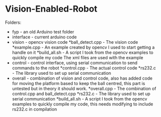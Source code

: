 Vision-Enabled-Robot
====================

Folders:
 - fyp - an old Arduino test folder
 - interface - current arduino code
 - vision - opencv vision code
            *ball_detect.cpp - The vision code
            *example.cpp - An example created by opencv I used to start getting a handle on it
            *build_all.sh - A script I took from the opencv examples to quickly compile my code
				The xml files are used with the example
 - control - control interface, using serial communication to send commands to the robot
             *control.cpp - The actual control code
             *rs232.c - The library used to set up serial communication
 - overall - combination of vision and control code, also has added code for moving the
             platform based to keep the ball centred, this part is untested but in theory
             it should work.
				 *overall.cpp - The combination of control.cpp and ball_detect.cpp
             *rs232.c - The library used to set up serial communication
             *build_all.sh - A script I took from the opencv examples to quickly compile my code, this needs modifying to include rs232.c in compilation
